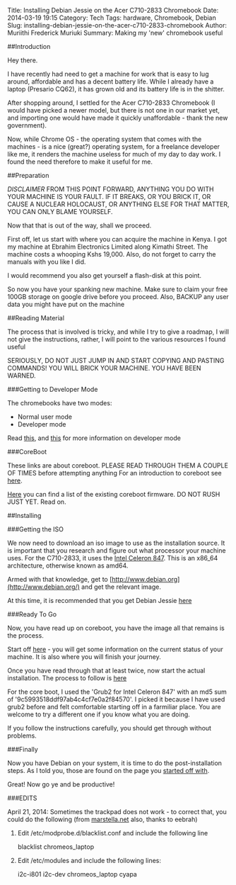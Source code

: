 Title: Installing Debian Jessie on the Acer C710-2833 Chromebook
Date: 2014-03-19 19:15
Category: Tech
Tags: hardware, Chromebook, Debian
Slug: installing-debian-jessie-on-the-acer-c710-2833-chromebook
Author: Muriithi Frederick Muriuki
Summary: Making my 'new' chromebook useful

##Introduction

Hey there.

I have recently had need to get a machine for work that is easy to lug around, affordable and has a decent battery life. While I already have a laptop (Presario CQ62), it has grown old and its battery life is in the shitter.

After shopping around, I settled for the Acer C710-2833 Chromebook (I would have picked a newer model, but there is not one in our market yet, and importing one would have made it quickly unaffordable - thank the new government).

Now, while Chrome OS - the operating system that comes with the machines - is a nice (great?) operating system, for a freelance developer like me, it renders the machine useless for much of my day to day work. I found the need therefore to make it useful for me.

##Preparation

*DISCLAIMER* FROM THIS POINT FORWARD, ANYTHING YOU DO WITH YOUR MACHINE IS YOUR FAULT. IF IT BREAKS, OR YOU BRICK IT, OR CAUSE A NUCLEAR HOLOCAUST, OR ANYTHING ELSE FOR THAT MATTER, YOU CAN ONLY BLAME YOURSELF.

Now that that is out of the way, shall we proceed.

First off, let us start with where you can acquire the machine in Kenya. I got my machine at Ebrahim Electronics Limited along Kimathi Street. The machine costs a whooping Kshs 19,000. Also, do not forget to carry the manuals with you like I did.

I would recommend you also get yourself a flash-disk at this point.

So now you have your spanking new machine. Make sure to claim your free 100GB storage on google drive before you proceed. Also, BACKUP any user data you might have put on the machine

##Reading Material

The process that is involved is tricky, and while I try to give a roadmap, I will not give the instructions, rather, I will point to the various resources I found useful

SERIOUSLY, DO NOT JUST JUMP IN AND START COPYING AND PASTING COMMANDS! YOU WILL BRICK YOUR MACHINE. YOU HAVE BEEN WARNED.

###Getting to Developer Mode

The chromebooks have two modes:

* Normal user mode
* Developer mode

Read [this](http://www.chromium.org/chromium-os/chromiumos-design-docs/developer-mode), and [this](http://www.chromium.org/chromium-os/developer-information-for-chrome-os-devices/acer-c7-chromebook) for more information on developer mode

###CoreBoot

These links are about coreboot. PLEASE READ THROUGH THEM A COUPLE OF TIMES before attempting anything
For an introduction to coreboot see [here](https://johnlewis.ie/mediawiki/index.php?title=Coreboot_on_Chromebooks).

[Here](http://johnlewis.ie/coreboot-on-chromebooks/pre-built-firmware/) you can find a list of the existing coreboot firmware. DO NOT RUSH JUST YET. Read on.

##Installing

###Getting the ISO

We now need to download an iso image to use as the installation source. It is important that you research and figure out what processor your machine uses. For the C710-2833, it uses the [Intel Celeron 847](http://ark.intel.com/products/56056/Intel-Celeron-Processor-847-2M-Cache-1_10-GHz). This is an x86_64 architecture, otherwise known as amd64.

Armed with that knowledge, get to [http://www.debian.org](http://www.debian.org/) and get the relevant image.

At this time, it is recommended that you get Debian Jessie [here](http://www.debian.org/devel/debian-installer/)

###Ready To Go

Now, you have read up on coreboot, you have the image all that remains is the process.

Start off [here](https://wiki.debian.org/InstallingDebianOn/Acer/C710-2615-Chromebook) - you will get some information on the current status of your machine. It is also where you will finish your journey.

Once you have read through that at least twice, now start the actual installation. The process to follow is [here](https://johnlewis.ie/mediawiki/index.php?title=Flashing_stock_firmware_to_a_coreboot_build_on_Acer_C7_%28C710%29)

For the core boot, I used the 'Grub2 for Intel Celeron 847' with an md5 sum of '9c5993518ddf97ab4c4cf7e0a2f84570'. I picked it because I have used grub2 before and felt comfortable starting off in a farmiliar place. You are welcome to try a different one if you know what you are doing.

If you follow the instructions carefully, you should get through without problems.

###Finally

Now you have Debian on your system, it is time to do the post-installation steps. As I told you, those are found on the page you [started off with](https://wiki.debian.org/InstallingDebianOn/Acer/C710-2615-Chromebook).

Great! Now go ye and be productive!

###EDITS

April 21, 2014: Sometimes the trackpad does not work -  to correct that, you could do the following (from [marstella.net](http://marstella.net/?p=278) also, thanks to eebrah)

1. Edit /etc/modprobe.d/blacklist.conf and include the following line

	blacklist chromeos_laptop

2. Edit /etc/modules and include the following lines:

	i2c-i801
	i2c-dev
	chromeos_laptop
	cyapa

